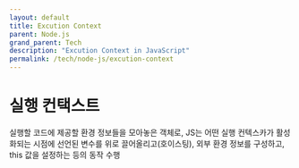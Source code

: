 ```yaml
---
layout: default
title: Excution Context 
parent: Node.js
grand_parent: Tech
description: "Excution Context in JavaScript"
permalink: /tech/node-js/excution-context
---
```


# 실행 컨택스트
실행할 코드에 제공할 환경 정보들을 모아놓은 객체로, JS는 어떤 실행 컨텍스카가 활성화되는 시점에 선언된 변수를 위로 끌어올리고(호이스팅), 
외부 환경 정보를 구성하고, this 값을 설정하는 등의 동작 수행 

